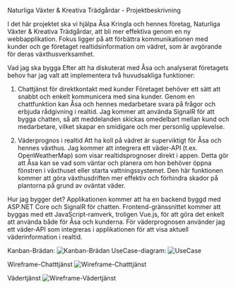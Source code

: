 Naturliga Växter & Kreativa Trädgårdar - Projektbeskrivning


I det här projektet ska vi hjälpa Åsa Kringla och hennes företag, Naturliga Växter & Kreativa Trädgårdar, att bli mer effektiva genom en ny webbapplikation. Fokus ligger på att förbättra kommunikationen med kunder och ge företaget realtidsinformation om vädret, som är avgörande för deras växthusverksamhet.

Vad jag ska bygga
Efter att ha diskuterat med Åsa och analyserat företagets behov har jag valt att implementera två huvudsakliga funktioner:

1. Chattjänst för direktkontakt med kunder
Företaget behöver ett sätt att snabbt och enkelt kommunicera med sina kunder. Genom en chattfunktion kan Åsa och hennes medarbetare svara på frågor och erbjuda rådgivning i realtid. Jag kommer att använda SignalR för att bygga chatten, så att meddelanden skickas omedelbart mellan kund och medarbetare, vilket skapar en smidigare och mer personlig upplevelse.

2. Väderprognos i realtid
Att ha koll på vädret är superviktigt för Åsa och hennes växthus. Jag kommer att integrera ett väder-API (t.ex. OpenWeatherMap) som visar realtidsprognoser direkt i appen. Detta gör att Åsa kan se vad som väntar och planera om hon behöver öppna fönstren i växthuset eller starta vattningssystemet. Den här funktionen kommer att göra växthusdriften mer effektiv och förhindra skador på plantorna på grund av oväntat väder.

Hur jag bygger det?
Applikationen kommer att ha en backend byggd med ASP.NET Core och SignalR för chatten. Frontend-gränssnittet kommer att byggas med ett JavaScript-ramverk, troligen Vue.js, för att göra det enkelt att använda både för Åsa och kunderna. För väderprognosen använder jag ett väder-API som integreras i applikationen för att visa aktuell väderinformation i realtid.


Kanban-Brädan:
![Kanban-Brädan](https://github.com/user-attachments/assets/e3bf4f5b-65ed-4737-954f-440462418001)
UseCase-diagram:
![UseCase](https://github.com/user-attachments/assets/ef2e3899-3595-45e5-8ae4-b2722286a1da)

Wireframe-Chatttjänst
![Wireframe-Chatttjänst](https://github.com/user-attachments/assets/c1437f49-8f8e-4e8b-abf2-6057cc4154cd)

Vädertjänst
![Wireframe-Vädertjänst](https://github.com/user-attachments/assets/8d5c55ef-37b8-468a-9a5c-2d1134aaa03c)
